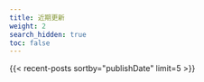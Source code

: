 ```yaml
---
title: 近期更新
weight: 2
search_hidden: true
toc: false
---
```

{{< recent-posts sortby="publishDate" limit=5 >}}